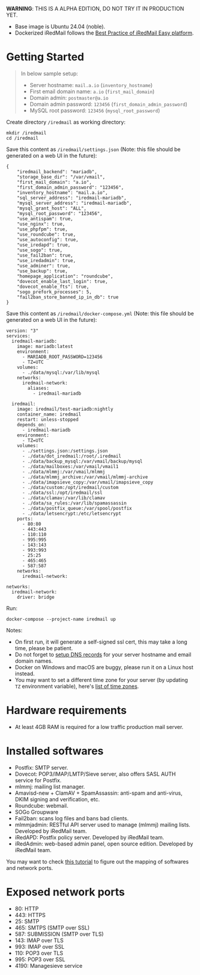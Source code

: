 __WARNING__: THIS IS A ALPHA EDITION, DO NOT TRY IT IN PRODUCTION YET.

- Base image is Ubuntu 24.04 (noble).
- Dockerized iRedMail follows the [Best Practice of iRedMail Easy platform](https://docs.iredmail.org/iredmail-easy.best.practice.html).

# Getting Started

> In below sample setup:
>
> - Server hostname: `mail.a.io` (`inventory_hostname`)
> - First email domain name: `a.io` (`first_mail_domain`)
> - Domain admin: `postmaster@a.io`
> - Domain admin password: `123456` (`first_domain_admin_password`)
> - MySQL root password: `123456` (`mysql_root_password`)

Create directory `/iredmail` as working directory:

```
mkdir /iredmail
cd /iredmail
```

Save this content as `/iredmail/settings.json` (Note: this file should be
generated on a web UI in the future):

```
{
    "iredmail_backend": "mariadb",
    "storage_base_dir": "/var/vmail",
    "first_mail_domain": "a.io",
    "first_domain_admin_password": "123456",
    "inventory_hostname": "mail.a.io",
    "sql_server_address": "iredmail-mariadb",
    "mysql_server_address": "iredmail-mariadb",
    "mysql_grant_host": "ALL",
    "mysql_root_password": "123456",
    "use_antispam": true,
    "use_nginx": true,
    "use_phpfpm": true,
    "use_roundcube": true,
    "use_autoconfig": true,
    "use_iredapd": true,
    "use_sogo": true,
    "use_fail2ban": true,
    "use_iredadmin": true,
    "use_adminer": true,
    "use_backup": true,
    "homepage_application": "roundcube",
    "dovecot_enable_last_login": true,
    "dovecot_enable_fts": true,
    "sogo_prefork_processes": 5,
    "fail2ban_store_banned_ip_in_db": true
}
```

Save this content as `/iredmail/docker-compose.yml` (Note: this file should be
generated on a web UI in the future):

```
version: "3"
services:
  iredmail-mariadb:
    image: mariadb:latest
    environment:
      - MARIADB_ROOT_PASSWORD=123456
      - TZ=UTC
    volumes:
      - ./data/mysql:/var/lib/mysql  
    networks:
      iredmail-network:
        aliases:
          - iredmail-mariadb

  iredmail:
    image: iredmail/test-mariadb:nightly
    container_name: iredmail
    restart: unless-stopped
    depends_on:
      - iredmail-mariadb
    environment:
      - TZ=UTC
    volumes:
      - ./settings.json:/settings.json
      - ./data/dot_iredmail:/root/.iredmail
      - ./data/backup_mysql:/var/vmail/backup/mysql
      - ./data/mailboxes:/var/vmail/vmail1
      - ./data/mlmmj:/var/vmail/mlmmj
      - ./data/mlmmj_archive:/var/vmail/mlmmj-archive
      - ./data/imapsieve_copy:/var/vmail/imapsieve_copy
      - ./data/custom:/opt/iredmail/custom
      - ./data/ssl:/opt/iredmail/ssl
      - ./data/clamav:/var/lib/clamav
      - ./data/sa_rules:/var/lib/spamassassin
      - ./data/postfix_queue:/var/spool/postfix
      - ./data/letsencrypt:/etc/letsencrypt
    ports:
      - 80:80
      - 443:443
      - 110:110
      - 995:995
      - 143:143
      - 993:993
      - 25:25
      - 465:465
      - 587:587
    networks:
      iredmail-network:  

networks:
  iredmail-network:
    driver: bridge
```

Run:

```
docker-compose --project-name iredmail up
```

Notes:

- On first run, it will generate a self-signed ssl cert, this may take a long
  time, please be patient.
- Do not forget to [setup DNS records](https://docs.iredmail.org/setup.dns.html)
  for your server hostname and email domain names.
- Docker on Windows and macOS are buggy, please run it on a Linux host instead.
- You may want to set a different time zone for your server (by updating `TZ`
  environment variable), here's
  [list of time zones](https://en.wikipedia.org/wiki/List_of_tz_database_time_zones).

# Hardware requirements

- At least 4GB RAM is required for a low traffic production mail server.

# Installed softwares

- Postfix: SMTP server.
- Dovecot: POP3/IMAP/LMTP/Sieve server, also offers SASL AUTH service for Postfix.
- mlmmj: mailing list manager.
- Amavisd-new + ClamAV + SpamAssassin: anti-spam and anti-virus, DKIM signing and verification, etc.
- Roundcube: webmail.
- SOGo Groupware
- Fail2ban: scans log files and bans bad clients.
- mlmmjadmin: RESTful API server used to manage (mlmmj) mailing lists. Developed by iRedMail team.
- iRedAPD: Postfix policy server. Developed by iRedMail team.
- iRedAdmin: web-based admin panel, open source edition. Developed by iRedMail team.

You may want to check [this tutorial](https://docs.iredmail.org/network.ports.html)
to figure out the mapping of softwares and network ports.

# Exposed network ports

- 80: HTTP
- 443: HTTPS
- 25: SMTP
- 465: SMTPS (SMTP over SSL)
- 587: SUBMISSION (SMTP over TLS)
- 143: IMAP over TLS
- 993: IMAP over SSL
- 110: POP3 over TLS
- 995: POP3 over SSL
- 4190: Managesieve service
